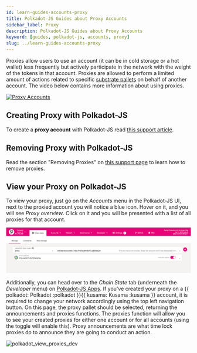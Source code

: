 ```yaml
---
id: learn-guides-accounts-proxy
title: Polkadot-JS Guides about Proxy Accounts
sidebar_label: Proxy
description: Polkadot-JS Guides about Proxy Accounts
keyword: [guides, polkadot-js, accounts, proxy]
slug: ../learn-guides-accounts-proxy
---
```


Proxies allow users to use an account (it can be in cold storage or a hot wallet) less frequently
but actively participate in the network with the weight of the tokens in that account. Proxies are
allowed to perform a limited amount of actions related to specific
[substrate pallets](https://docs.substrate.io/reference/frame-pallets/) on behalf of another
account. The video below contains more information about using proxies.

[![Proxy Accounts](https://img.youtube.com/vi/1tcygkq52tU/0.jpg)](https://www.youtube.com/watch?v=1tcygkq52tU)

## Creating Proxy with Polkadot-JS

To create a **proxy account** with Polkadot-JS read
[this support article](https://support.polkadot.network/support/solutions/articles/65000182179-how-to-create-a-proxy-account).

## Removing Proxy with Polkadot-JS

Read the section "Removing Proxies" on
[this support page](https://support.polkadot.network/support/solutions/articles/65000182179-how-to-create-a-proxy-account)
to learn how to remove proxies.

## View your Proxy on Polkadot-JS

To view your proxy, just go on the _Accounts_ menu in the Polkadot-JS UI, next to the proxied
account you will notice a blue icon. Hover on it, and you will see _Proxy overview_. Click on it and
you will be presented with a list of all proxies for that account.

![polkadot_view_proxies](../assets/polkadot_view_proxies.png)

Additionally, you can head over to the _Chain State_ tab (underneath the _Developer_ menu) on
[Polkadot-JS Apps](https://polkadot.js.org/apps/?rpc=wss%3A%2F%2Frpc.polkadot.io#/chainstate). If
you've created your proxy on a {{ polkadot: Polkadot :polkadot }}{{ kusama: Kusama :kusama }}
account, it is required to change your network accordingly using the top left navigation button. On
this page, the proxy pallet should be selected, returning the announcements and proxies functions.
The proxies function will allow you to see your created proxies for either one account or for all
accounts (using the toggle will enable this). Proxy announcements are what time lock proxies do to
announce they are going to conduct an action.

![polkadot_view_proxies_dev](../assets/polkadot_view_proxies_dev.png)

